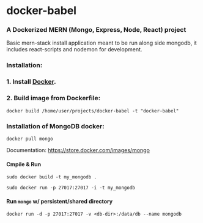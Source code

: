 # docker-babel
### A Dockerized MERN (Mongo, Express, Node, React) project

Basic mern-stack install application meant to be run along side mongodb, it includes react-scripts and nodemon for development.

### Installation:

### 1. Install [Docker](https://www.docker.com/).


### 2. Build image from Dockerfile:

    docker build /home/user/projects/docker-babel -t "docker-babel"

### Installation of MongoDB docker:

    docker pull mongo

Documentation: 
https://store.docker.com/images/mongo


#### Cmpile & Run

    sudo docker build -t my_mongodb .

    sudo docker run -p 27017:27017 -i -t my_mongodb

#### Run `mongo` w/ persistent/shared directory

    docker run -d -p 27017:27017 -v <db-dir>:/data/db --name mongodb
